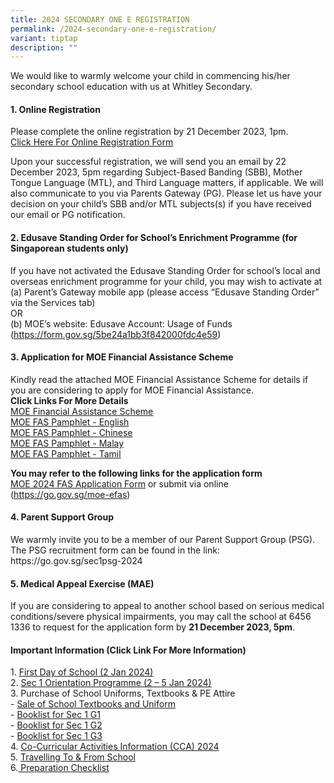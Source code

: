 ```yaml
---
title: 2024 SECONDARY ONE E REGISTRATION
permalink: /2024-secondary-one-e-registration/
variant: tiptap
description: ""
---
```

<p>We would like to warmly welcome your child in commencing his/her secondary school education with us at Whitley Secondary.</p><h4><strong>1. Online Registration</strong></h4><p>Please complete the online registration by 21 December 2023, 1pm. <br><a href="https://go.gov.sg/sec1registrationform-2024" rel="noopener noreferrer nofollow" target="_blank">Click Here For Online Registration Form</a></p><p></p><p>Upon your successful registration, we will send you an email by 22 December 2023, 5pm regarding Subject-Based Banding (SBB), Mother Tongue Language (MTL), and Third Language matters, if applicable. We will also communicate to you via Parents Gateway (PG). Please let us have your decision on your child’s SBB and/or MTL subjects(s) if you have received our email or PG notification.</p><h4><strong>2. Edusave Standing Order for School’s Enrichment Programme (for Singaporean students only)</strong></h4><p>If you have not activated the Edusave Standing Order for school’s local and overseas enrichment programme for your child, you may wish to activate at<br>(a) Parent’s Gateway mobile app (please access “Edusave Standing Order” via the Services tab) <br>OR<br>(b) MOE’s website: Edusave Account: Usage of Funds (<a href="https://form.gov.sg/5be24a1bb3f842000fdc4e59" rel="noopener noreferrer nofollow" target="_blank">https://form.gov.sg/5be24a1bb3f842000fdc4e59</a>)</p><h4><strong>3. Application for MOE Financial Assistance Scheme</strong></h4><p>Kindly read the attached MOE Financial Assistance Scheme for details if you are considering to apply for MOE Financial Assistance.<br><strong>Click Links For More Details</strong><br><a href="/files/MOE_Financial_Assistance_Scheme.pdf" rel="noopener noreferrer nofollow" target="_blank">MOE Financial Assistance Scheme</a><br><a href="/files/MOE_FINANCIAL_ASSISTANCE_SCHEME__FAS__2024_ENGLISH.pdf" rel="noopener noreferrer nofollow" target="_blank">MOE FAS Pamphlet - English</a><br><a href="/files/MOE_FINANCIAL_ASSISTANCE_SCHEME__FAS__2024_CHINESE.pdf" rel="noopener noreferrer nofollow" target="_blank">MOE FAS Pamphlet - Chinese</a><br><a href="/files/MOE_FINANCIAL_ASSISTANCE_SCHEME__FAS__2024_MALAY.pdf" rel="noopener noreferrer nofollow" target="_blank">MOE FAS Pamphlet - Malay</a><br><a href="/files/MOE_FINANCIAL_ASSISTANCE_SCHEME__FAS__2024_TAMIL.pdf" rel="noopener noreferrer nofollow" target="_blank">MOE FAS Pamphlet - Tamil</a></p><p><strong>You may refer to the following links for the application form</strong><br><a href="/files/MOE_2024_FAS_Application_Form.pdf" rel="noopener noreferrer nofollow" target="_blank">MOE 2024 FAS Application Form</a> or submit via online (<a href="https://go.gov.sg/moe-efas" rel="noopener noreferrer nofollow" target="_blank">https://go.gov.sg/moe-efas</a>)</p><h4><strong>4. Parent Support Group </strong></h4><p>We warmly invite you to be a member of our Parent Support Group (PSG). The PSG recruitment form can be found in the link: <a rel="noopener noreferrer nofollow" target="_blank">https://go.gov.sg/sec1psg-2024</a><br></p><h4><strong>5. Medical Appeal Exercise (MAE)</strong></h4><p>If you are considering to appeal to another school based on serious medical conditions/severe physical impairments, you may call the school at 6456 1336 to request for the application form by <strong>21 December 2023, 5pm</strong>.</p><p></p><h4><strong>Important Information (Click Link For More Information)</strong></h4><p>1. <a href="/files/1__First_Day_of_school.pdf" rel="noopener noreferrer nofollow" target="_blank">First Day of School (2 Jan 2024)</a><br>2. <a href="/files/2__Sec_1_Orientation_Programme.pdf" rel="noopener noreferrer nofollow" target="_blank">Sec 1 Orientation Programme (2 – 5 Jan 2024)</a><br>3. Purchase of School Uniforms, Textbooks &amp; PE Attire <br>    - <a href="/files/3a_Sale_of_Textbooks_and_Uniform_for_2024__Sec_1_.pdf" rel="noopener noreferrer nofollow" target="_blank">Sale of School Textbooks and Uniform</a><br>    - <a href="/files/3b__Booklist_for_Sec_1_G1.pdf" rel="noopener noreferrer nofollow" target="_blank">Booklist for Sec 1 G1</a><br>    - <a href="/files/3c__Booklist_for_Sec_1_G2.pdf" rel="noopener noreferrer nofollow" target="_blank">Booklist for Sec 1 G2</a><br>    - <a href="/files/3d__Booklist_for_Sec_1_G3.pdf" rel="noopener noreferrer nofollow" target="_blank">Booklist for Sec 1 G3</a><br>4. <a href="/files/4_CCA_Information_2024.pdf" rel="noopener noreferrer nofollow" target="_blank">Co-Curricular Activities Information (CCA) 2024</a><br>5. <a href="/files/5_To_and_From_School_2024.pdf" rel="noopener noreferrer nofollow" target="_blank">Travelling To &amp; From School</a><br>6.<a href="/files/6_Preparation_Checklist.pdf" rel="noopener noreferrer nofollow" target="_blank"> Preparation Checklist</a></p><p></p><p></p>